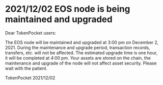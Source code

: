 # 2021/12/02 EOS node is being maintained and upgraded

Dear TokenPocket users:&#x20;

The EOS node will be maintained and upgraded at 3:00 pm on December 2, 2021. During the maintenance and upgrade period, transaction records, transfers, etc. will not be affected. The estimated upgrade time is one hour, it will be completed at 4:00 pm. Your assets are stored on the chain, the maintenance and upgrade of the node will not affect asset security. Please wait with the patient.&#x20;

TokenPocket 2021/12/02
